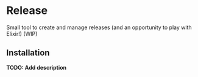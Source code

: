 # Release

Small tool to create and manage releases (and an opportunity to play with Elixir!) (WIP)

## Installation

**TODO: Add description**